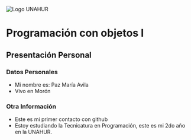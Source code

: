 ![Logo UNAHUR](./UNAHUR.png)

# Programación con objetos I
## Presentación Personal

### Datos Personales
- Mi nombre es: Paz María Avila
- Vivo en Morón


### Otra Información
- Este es mi primer contacto con github
- Estoy estudiando la Tecnicatura en Programación, este es mi 2do año en la UNAHUR.
